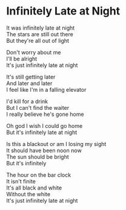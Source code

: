 # Infinitely Late at Night  

It was infinitely late at night  
The stars are still out there  
But they're all out of light  

Don't worry about me  
I'll be alright  
It's just infinitely late at night  

It's still getting later  
And later and later  
I feel like I'm in a falling elevator  

I'd kill for a drink  
But I can't find the waiter  
I really believe he's gone home  

Oh god I wish I could go home  
But it's infinitely late at night  

Is this a blackout or am I losing my sight  
It should have been noon now  
The sun should be bright  
But it's infinitely  

The hour on the bar clock  
It isn't finite  
It's all black and white  
Without the white  
It's just infinitely late at night  
